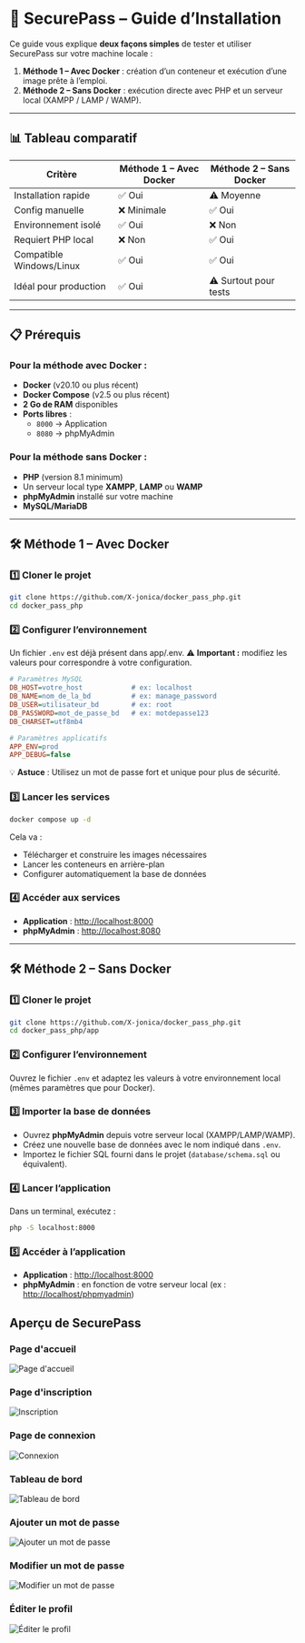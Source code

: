# 🚀 SecurePass – Guide d’Installation

Ce guide vous explique **deux façons simples** de tester et utiliser SecurePass sur votre machine locale :

1. **Méthode 1 – Avec Docker** : création d’un conteneur et exécution d’une image prête à l’emploi.
2. **Méthode 2 – Sans Docker** : exécution directe avec PHP et un serveur local (XAMPP / LAMP / WAMP).

---

## 📊 Tableau comparatif

| Critère                  | Méthode 1 – Avec Docker | Méthode 2 – Sans Docker |
| ------------------------ | ----------------------- | ----------------------- |
| Installation rapide      | ✅ Oui                  | ⚠️ Moyenne              |
| Config manuelle          | ❌ Minimale             | ✅ Oui                  |
| Environnement isolé      | ✅ Oui                  | ❌ Non                  |
| Requiert PHP local       | ❌ Non                  | ✅ Oui                  |
| Compatible Windows/Linux | ✅ Oui                  | ✅ Oui                  |
| Idéal pour production    | ✅ Oui                  | ⚠️ Surtout pour tests   |

---

## 📋 Prérequis

### Pour la méthode avec Docker :

- **Docker** (v20.10 ou plus récent)
- **Docker Compose** (v2.5 ou plus récent)
- **2 Go de RAM** disponibles
- **Ports libres** :
  - `8000` → Application
  - `8080` → phpMyAdmin

### Pour la méthode sans Docker :

- **PHP** (version 8.1 minimum)
- Un serveur local type **XAMPP**, **LAMP** ou **WAMP**
- **phpMyAdmin** installé sur votre machine
- **MySQL/MariaDB**

---

## 🛠️ Méthode 1 – Avec Docker

### 1️⃣ Cloner le projet

```bash
git clone https://github.com/X-jonica/docker_pass_php.git
cd docker_pass_php
```

### 2️⃣ Configurer l’environnement

Un fichier `.env` est déjà présent dans app/.env.
⚠️ **Important :** modifiez les valeurs pour correspondre à votre configuration.

```ini
# Paramètres MySQL
DB_HOST=votre_host            # ex: localhost
DB_NAME=nom_de_la_bd          # ex: manage_password
DB_USER=utilisateur_bd        # ex: root
DB_PASSWORD=mot_de_passe_bd   # ex: motdepasse123
DB_CHARSET=utf8mb4

# Paramètres applicatifs
APP_ENV=prod
APP_DEBUG=false
```

💡 **Astuce** : Utilisez un mot de passe fort et unique pour plus de sécurité.

### 3️⃣ Lancer les services

```bash
docker compose up -d
```

Cela va :

- Télécharger et construire les images nécessaires
- Lancer les conteneurs en arrière-plan
- Configurer automatiquement la base de données

### 4️⃣ Accéder aux services

- **Application** : [http://localhost:8000](http://localhost:8000)
- **phpMyAdmin** : [http://localhost:8080](http://localhost:8080)

---

## 🛠️ Méthode 2 – Sans Docker

### 1️⃣ Cloner le projet

```bash
git clone https://github.com/X-jonica/docker_pass_php.git
cd docker_pass_php/app
```

### 2️⃣ Configurer l’environnement

Ouvrez le fichier `.env` et adaptez les valeurs à votre environnement local (mêmes paramètres que pour Docker).

### 3️⃣ Importer la base de données

- Ouvrez **phpMyAdmin** depuis votre serveur local (XAMPP/LAMP/WAMP).
- Créez une nouvelle base de données avec le nom indiqué dans `.env`.
- Importez le fichier SQL fourni dans le projet (`database/schema.sql` ou équivalent).

### 4️⃣ Lancer l’application

Dans un terminal, exécutez :

```bash
php -S localhost:8000
```

### 5️⃣ Accéder à l’application

- **Application** : [http://localhost:8000](http://localhost:8000)
- **phpMyAdmin** : en fonction de votre serveur local (ex : [http://localhost/phpmyadmin](http://localhost/phpmyadmin))

## Aperçu de SecurePass

### Page d'accueil

![Page d'accueil](app/demo/SecurePass-Home.png)

### Page d'inscription

![Inscription](app/demo/Inscription-SecurePass.png)

### Page de connexion

![Connexion](app/demo/Connexion-SecurePass.png)

### Tableau de bord

![Tableau de bord](app/demo/Tableau-de-bord-SecurePass.png)

### Ajouter un mot de passe

![Ajouter un mot de passe](app/demo/Ajouter-un-mot-de-passe-SecurePass.png)

### Modifier un mot de passe

![Modifier un mot de passe](app/demo/Modifier-mot-de-passe-SecurePass.png)

### Éditer le profil

![Éditer le profil](app/demo/Éditer-le-profil-SecurePass.png)
